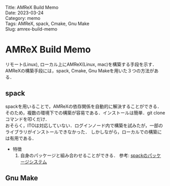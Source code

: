 Title: AMReX Build Memo  
Date: 2023-03-24  
Category: memo  
Tags: AMReX, spack, Cmake, Gnu Make  
Slug: amrex-build-memo  

# AMReX Build Memo
リモート(Linux), ローカル上にAMReX(Linux, mac)を構築する手段を示す．
AMReXの構築手段には，spack, Cmake, Gnu Makeを用いた３つの方法がある．

## spack
spackを用いることで，AMReXの依存関係を自動的に解決することができる．そのため，複数の環境下での構築が容易である．インストールは簡単．git cloneコマンドを叩くだけ．  
おそらく，ITOは対応していない．ログインノード内で構築を試みたが，一部のライブラリがインストールできなかった． しかしながら，ローカルでの構築には有用である．   

- 特徴
    1. 自身のパッケージと組み合わせることができる．
        参考: [spackのパッケージシステム](https://spack.readthedocs.io/ja/latest/getting_started.html#:~:text=System-,Packages,-Once%20compilers%20are)  

## Gnu Make
